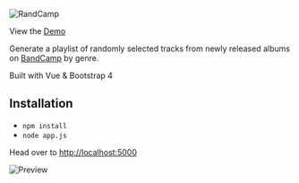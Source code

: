 ![RandCamp](https://i.imgur.com/NCBBUhC.png)

View the [Demo](https://notchris.net:5000/)

Generate a playlist of randomly selected tracks from newly released albums on [BandCamp](https://bandcamp.com/) by genre.

Built with Vue & Bootstrap 4

## Installation

* `npm install`
* `node app.js`

Head over to [http://localhost:5000](http://localhost:5000)

![Preview](https://i.imgur.com/X8zmbBt.png)
